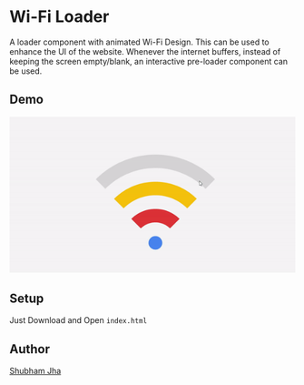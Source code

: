 # Wi-Fi Loader 

A loader component with animated Wi-Fi Design.
This can be used to enhance the UI of the website.
Whenever the internet buffers, instead of keeping the screen empty/blank, an interactive pre-loader component can be used.

## Demo

![](wifi-loader.gif)

## Setup

Just Download and Open `index.html`

## Author

[Shubham Jha](https://github.com/shubhamjha25)